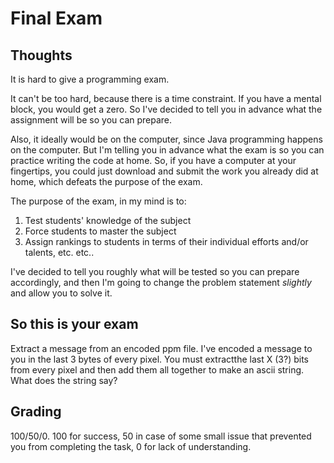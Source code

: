 # Final Exam

## Thoughts
It is hard to give a programming exam.

It can't be too hard, because there is a time constraint. If you have a mental block, 
you would get a zero. So I've decided to tell you in advance what the assignment will be so you can prepare.

Also, it ideally would be on the computer, since Java programming happens on the computer. But I'm telling you in advance what the exam is so you can practice writing the code at home. So, if you have a computer at your fingertips, you could just download and submit the work you already did at home, which defeats the purpose of the exam.

The purpose of the exam, in my mind is to:
1. Test students' knowledge of the subject
2. Force students to master the subject
3. Assign rankings to students in terms of their individual efforts and/or talents, etc. etc..  

I've decided to tell you roughly what will be tested so you can prepare accordingly, and then I'm going to change the problem statement *slightly* and allow you to solve it.

## So this is your exam
Extract a message from an encoded ppm file. I've encoded a message to you in the last 3 bytes of every pixel. You must extractthe last X (3?) bits from every pixel and then add them all together to make an ascii string. What does the string say?

## Grading
100/50/0. 100 for success, 50 in case of some small issue that prevented you from completing the task, 0 for lack of understanding.
